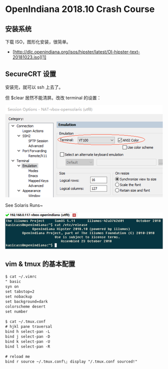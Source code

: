 # OpenIndiana 2018.10 Crash Course

## 安装系统

下载 ISO，图形化安装，很简单。

* [http://dlc.openindiana.org/isos/hipster/latest/OI-hipster-text-20181023.iso][1]

## SecureCRT 设置

安装完，就可以 ssh 上去了。

但 $clear 居然不能清屏。改改 terminal 的设置：

![](2018_11_01_openindiana2018_crash_course_image_01.png)

See Solaris Runs~

![](2018_11_01_openindiana2018_crash_course_image_02.png)


## vim & tmux 的基本配置

```
$ cat ~/.vimrc
" basic
syn on
set tabstop=2
set nobackup
set background=dark
colorscheme desert
set number

$ cat ~/.tmux.conf
# hjkl pane traversal
bind h select-pan -L
bind j select-pan -D
bind k select-pan -U
bind l select-pan -R

# reload me
bind r source ~/.tmux.conf\; display "/.tmux.conf sourced!"
```


[1]:http://dlc.openindiana.org/isos/hipster/latest/OI-hipster-text-20181023.iso
[2]:https://www.openindiana.org/packages/
